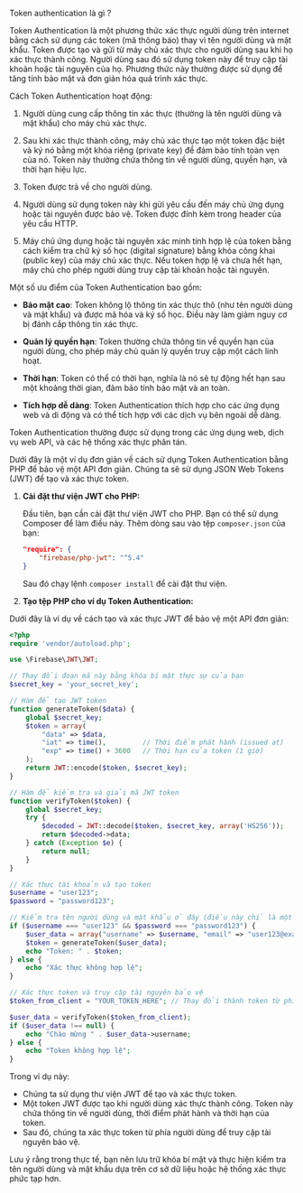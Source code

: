 Token authentication là gì ?

Token Authentication là một phương thức xác thực người dùng trên internet bằng cách sử dụng các token (mã thông báo) thay vì tên người dùng và mật khẩu. Token được tạo và gửi từ máy chủ xác thực cho người dùng sau khi họ xác thực thành công. Người dùng sau đó sử dụng token này để truy cập tài khoản hoặc tài nguyên của họ. Phương thức này thường được sử dụng để tăng tính bảo mật và đơn giản hóa quá trình xác thực.

Cách Token Authentication hoạt động:

1. Người dùng cung cấp thông tin xác thực (thường là tên người dùng và mật khẩu) cho máy chủ xác thực.

2. Sau khi xác thực thành công, máy chủ xác thực tạo một token đặc biệt và ký nó bằng một khóa riêng (private key) để đảm bảo tính toàn vẹn của nó. Token này thường chứa thông tin về người dùng, quyền hạn, và thời hạn hiệu lực.

3. Token được trả về cho người dùng.

4. Người dùng sử dụng token này khi gửi yêu cầu đến máy chủ ứng dụng hoặc tài nguyên được bảo vệ. Token được đính kèm trong header của yêu cầu HTTP.

5. Máy chủ ứng dụng hoặc tài nguyên xác minh tính hợp lệ của token bằng cách kiểm tra chữ ký số học (digital signature) bằng khóa công khai (public key) của máy chủ xác thực. Nếu token hợp lệ và chưa hết hạn, máy chủ cho phép người dùng truy cập tài khoản hoặc tài nguyên.

Một số ưu điểm của Token Authentication bao gồm:

- **Bảo mật cao**: Token không lộ thông tin xác thực thô (như tên người dùng và mật khẩu) và được mã hóa và ký số học. Điều này làm giảm nguy cơ bị đánh cắp thông tin xác thực.

- **Quản lý quyền hạn**: Token thường chứa thông tin về quyền hạn của người dùng, cho phép máy chủ quản lý quyền truy cập một cách linh hoạt.

- **Thời hạn**: Token có thể có thời hạn, nghĩa là nó sẽ tự động hết hạn sau một khoảng thời gian, đảm bảo tính bảo mật và an toàn.

- **Tích hợp dễ dàng**: Token Authentication thích hợp cho các ứng dụng web và di động và có thể tích hợp với các dịch vụ bên ngoài dễ dàng.

Token Authentication thường được sử dụng trong các ứng dụng web, dịch vụ web API, và các hệ thống xác thực phân tán.



Dưới đây là một ví dụ đơn giản về cách sử dụng Token Authentication bằng PHP để bảo vệ một API đơn giản. Chúng ta sẽ sử dụng JSON Web Tokens (JWT) để tạo và xác thực token.

1. **Cài đặt thư viện JWT cho PHP:**

   Đầu tiên, bạn cần cài đặt thư viện JWT cho PHP. Bạn có thể sử dụng Composer để làm điều này. Thêm dòng sau vào tệp `composer.json` của bạn:

   ```json
   "require": {
       "firebase/php-jwt": "^5.4"
   }
   ```

   Sau đó chạy lệnh `composer install` để cài đặt thư viện.

2. **Tạo tệp PHP cho ví dụ Token Authentication:**

Dưới đây là ví dụ về cách tạo và xác thực JWT để bảo vệ một API đơn giản:

```php
<?php
require 'vendor/autoload.php';

use \Firebase\JWT\JWT;

// Thay đổi đoạn mã này bằng khóa bí mật thực sự của bạn
$secret_key = 'your_secret_key';

// Hàm để tạo JWT token
function generateToken($data) {
    global $secret_key;
    $token = array(
        "data" => $data,
        "iat" => time(),         // Thời điểm phát hành (issued at)
        "exp" => time() + 3600   // Thời hạn của token (1 giờ)
    );
    return JWT::encode($token, $secret_key);
}

// Hàm để kiểm tra và giải mã JWT token
function verifyToken($token) {
    global $secret_key;
    try {
        $decoded = JWT::decode($token, $secret_key, array('HS256'));
        return $decoded->data;
    } catch (Exception $e) {
        return null;
    }
}

// Xác thực tài khoản và tạo token
$username = "user123";
$password = "password123";

// Kiểm tra tên người dùng và mật khẩu ở đây (điều này chỉ là một ví dụ đơn giản)
if ($username === "user123" && $password === "password123") {
    $user_data = array("username" => $username, "email" => "user123@example.com");
    $token = generateToken($user_data);
    echo "Token: " . $token;
} else {
    echo "Xác thực không hợp lệ";
}

// Xác thực token và truy cập tài nguyên bảo vệ
$token_from_client = "YOUR_TOKEN_HERE"; // Thay đổi thành token từ phía người dùng

$user_data = verifyToken($token_from_client);
if ($user_data !== null) {
    echo "Chào mừng " . $user_data->username;
} else {
    echo "Token không hợp lệ";
}
```

Trong ví dụ này:

- Chúng ta sử dụng thư viện JWT để tạo và xác thực token.
- Một token JWT được tạo khi người dùng xác thực thành công. Token này chứa thông tin về người dùng, thời điểm phát hành và thời hạn của token.
- Sau đó, chúng ta xác thực token từ phía người dùng để truy cập tài nguyên bảo vệ.

Lưu ý rằng trong thực tế, bạn nên lưu trữ khóa bí mật và thực hiện kiểm tra tên người dùng và mật khẩu dựa trên cơ sở dữ liệu hoặc hệ thống xác thực phức tạp hơn.